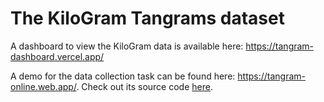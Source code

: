 # The KiloGram Tangrams dataset

A dashboard to view the KiloGram data is available here: https://tangram-dashboard.vercel.app/

A demo for the data collection task can be found here: https://tangram-online.web.app/. Check out its source code [here](https://github.com/lil-lab/kilogram-annotation-task).
